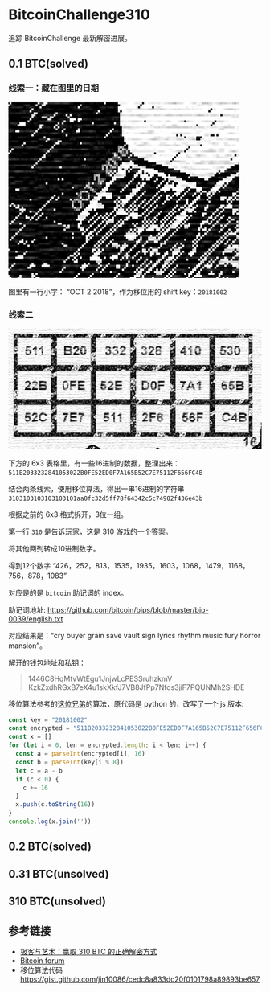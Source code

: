 # BitcoinChallenge310

追踪 BitcoinChallenge 最新解密进展。

## 0.1 BTC(solved)

### 线索一：藏在图里的日期
![shift key](images/shift-key.png)

图里有一行小字： “OCT 2 2018”，作为移位用的 shift key：`20181002`

### 线索二
![6x3](images/6x3.png)

下方的 6x3 表格里，有一些16进制的数据，整理出来：`511B2033232841053022B0FE52ED0F7A165B52C7E75112F656FC4B`

结合两条线索，使用移位算法，得出一串16进制的字符串 `3103103103103103101aa0fc32d5ff78f64342c5c74902f436e43b`

根据之前的 6x3 格式拆开，3位一组。

第一行 `310` 是告诉玩家，这是 310 游戏的一个答案。

将其他两列转成10进制数字。

得到12个数字 “426，252，813，1535，1935，1603，1068，1479，1168，756，878，1083”

对应是的是 `bitcoin` 助记词的 index。

助记词地址: https://github.com/bitcoin/bips/blob/master/bip-0039/english.txt

对应结果是：“cry buyer grain save vault sign lyrics rhythm music fury horror mansion”。

解开的钱包地址和私钥：

>1446C8HqMtvWtEgu1JnjwLcPESSruhzkmV
KzkZxdhRGxB7eX4u1skXkfJ7VB8JfPp7Nfos3jiF7PQUNMh2SHDE

移位算法参考的[这位兄弟](https://gist.github.com/jin10086/cedc8a833dc20f0101798a89893be657)的算法，原代码是 python 的，改写了一个 js 版本:

```js
const key = "20181002"
const encrypted = "511B2033232841053022B0FE52ED0F7A165B52C7E75112F656FC4B"
const x = []
for (let i = 0, len = encrypted.length; i < len; i++) {
  const a = parseInt(encrypted[i], 16)
  const b = parseInt(key[i % 8])
  let c = a - b
  if (c < 0) {
    c += 16
  }
  x.push(c.toString(16))
}
console.log(x.join(''))
```

## 0.2 BTC(solved)

## 0.31 BTC(unsolved)

## 310 BTC(unsolved)

## 参考链接
- [极客与艺术：赢取 310 BTC 的正确解密方式](https://mp.weixin.qq.com/s/GWwxOhAriwKGVIhGRYSAFg)
- [Bitcoin forum](https://bitcointalk.org/index.php?topic=5042285.40)
- 移位算法代码 https://gist.github.com/jin10086/cedc8a833dc20f0101798a89893be657
